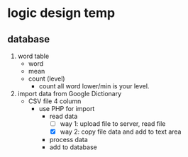 # logic design temp
## database 
1. word table
    * word
    * mean
    * count (level)
        * count all word lower/min is your level.
2. import data from Google Dictionary
    * CSV file 4 column
        * use PHP for import
            * read data
                - [ ] way 1: upload file to server, read file
                - [x] way 2: copy file data and add to text area
            * process data
            * add to database
